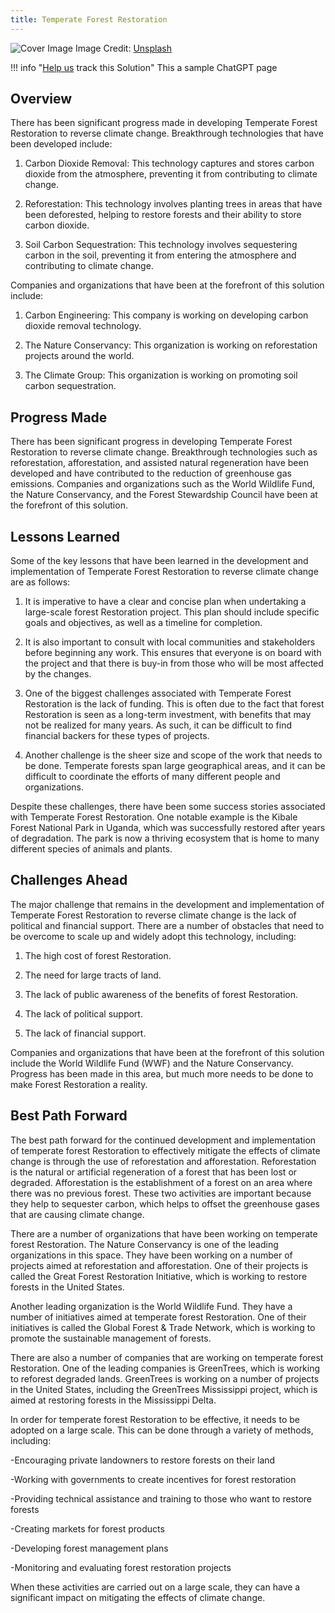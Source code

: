 ```yaml
---
title: Temperate Forest Restoration
---
```


![Cover Image](https://images.unsplash.com/photo-1503435980610-a51f3ddfee50?crop=entropy&cs=tinysrgb&fit=max&fm=jpg&ixid=M3w0NDYzODh8MHwxfHNlYXJjaHwxfHxUZW1wZXJhdGUlMjBGb3Jlc3QlMjBSZXN0b3JhdGlvbnxlbnwwfHx8fDE2ODM3NTM3NDF8MA&ixlib=rb-4.0.3&q=80&w=1080)
Image Credit: [Unsplash](https://unsplash.com/@filipz)

!!! info "[Help us](../../contribute) track this Solution"
    This a sample ChatGPT page

## Overview

There has been significant progress made in developing Temperate Forest Restoration to reverse climate change. Breakthrough technologies that have been developed include:

1. Carbon Dioxide Removal: This technology captures and stores carbon dioxide from the atmosphere, preventing it from contributing to climate change.

2. Reforestation: This technology involves planting trees in areas that have been deforested, helping to restore forests and their ability to store carbon dioxide.

3. Soil Carbon Sequestration: This technology involves sequestering carbon in the soil, preventing it from entering the atmosphere and contributing to climate change.

Companies and organizations that have been at the forefront of this solution include:

1. Carbon Engineering: This company is working on developing carbon dioxide removal technology.

2. The Nature Conservancy: This organization is working on reforestation projects around the world.

3. The Climate Group: This organization is working on promoting soil carbon sequestration.

## Progress Made

There has been significant progress in developing Temperate Forest Restoration to reverse climate change. Breakthrough technologies such as reforestation, afforestation, and assisted natural regeneration have been developed and have contributed to the reduction of greenhouse gas emissions. Companies and organizations such as the World Wildlife Fund, the Nature Conservancy, and the Forest Stewardship Council have been at the forefront of this solution.

## Lessons Learned

Some of the key lessons that have been learned in the development and implementation of Temperate Forest Restoration to reverse climate change are as follows: 

1. It is imperative to have a clear and concise plan when undertaking a large-scale forest Restoration project. This plan should include specific goals and objectives, as well as a timeline for completion.

2. It is also important to consult with local communities and stakeholders before beginning any work. This ensures that everyone is on board with the project and that there is buy-in from those who will be most affected by the changes.

3. One of the biggest challenges associated with Temperate Forest Restoration is the lack of funding. This is often due to the fact that forest Restoration is seen as a long-term investment, with benefits that may not be realized for many years. As such, it can be difficult to find financial backers for these types of projects.

4. Another challenge is the sheer size and scope of the work that needs to be done. Temperate forests span large geographical areas, and it can be difficult to coordinate the efforts of many different people and organizations.

Despite these challenges, there have been some success stories associated with Temperate Forest Restoration. One notable example is the Kibale Forest National Park in Uganda, which was successfully restored after years of degradation. The park is now a thriving ecosystem that is home to many different species of animals and plants.

## Challenges Ahead

The major challenge that remains in the development and implementation of Temperate Forest Restoration to reverse climate change is the lack of political and financial support. There are a number of obstacles that need to be overcome to scale up and widely adopt this technology, including:

1. The high cost of forest Restoration.

2. The need for large tracts of land.

3. The lack of public awareness of the benefits of forest Restoration.

4. The lack of political support.

5. The lack of financial support.

Companies and organizations that have been at the forefront of this solution include the World Wildlife Fund (WWF) and the Nature Conservancy. Progress has been made in this area, but much more needs to be done to make Forest Restoration a reality.

## Best Path Forward

The best path forward for the continued development and implementation of temperate forest Restoration to effectively mitigate the effects of climate change is through the use of reforestation and afforestation. Reforestation is the natural or artificial regeneration of a forest that has been lost or degraded. Afforestation is the establishment of a forest on an area where there was no previous forest. These two activities are important because they help to sequester carbon, which helps to offset the greenhouse gases that are causing climate change.

There are a number of organizations that have been working on temperate forest Restoration. The Nature Conservancy is one of the leading organizations in this space. They have been working on a number of projects aimed at reforestation and afforestation. One of their projects is called the Great Forest Restoration Initiative, which is working to restore forests in the United States.

Another leading organization is the World Wildlife Fund. They have a number of initiatives aimed at temperate forest Restoration. One of their initiatives is called the Global Forest & Trade Network, which is working to promote the sustainable management of forests.

There are also a number of companies that are working on temperate forest Restoration. One of the leading companies is GreenTrees, which is working to reforest degraded lands. GreenTrees is working on a number of projects in the United States, including the GreenTrees Mississippi project, which is aimed at restoring forests in the Mississippi Delta.

In order for temperate forest Restoration to be effective, it needs to be adopted on a large scale. This can be done through a variety of methods, including:

-Encouraging private landowners to restore forests on their land

-Working with governments to create incentives for forest restoration

-Providing technical assistance and training to those who want to restore forests

-Creating markets for forest products

-Developing forest management plans

-Monitoring and evaluating forest restoration projects

When these activities are carried out on a large scale, they can have a significant impact on mitigating the effects of climate change.

